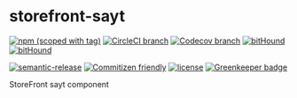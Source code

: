 # storefront-sayt

[![npm (scoped with tag)](https://img.shields.io/npm/v/@storefront/sayt.svg?style=flat-square)](https://www.npmjs.com/package/@storefront/sayt)
[![CircleCI branch](https://img.shields.io/circleci/project/github/groupby/storefront-sayt/master.svg?style=flat-square)](https://circleci.com/gh/groupby/storefront-sayt/tree/master)
[![Codecov branch](https://img.shields.io/codecov/c/github/groupby/storefront-sayt/master.svg?style=flat-square)](https://codecov.io/gh/groupby/storefront-sayt)
[![bitHound](https://img.shields.io/bithound/code/github/groupby/storefront-sayt.svg?style=flat-square)](https://www.bithound.io/github/groupby/storefront-sayt)
[![bitHound](https://img.shields.io/bithound/dependencies/github/groupby/storefront-sayt.svg?style=flat-square)](https://www.bithound.io/github/groupby/storefront-sayt)

[![semantic-release](https://img.shields.io/badge/%20%20%F0%9F%93%A6%F0%9F%9A%80-semantic--release-e10079.svg?style=flat-square)](https://github.com/semantic-release/semantic-release)
[![Commitizen friendly](https://img.shields.io/badge/commitizen-friendly-brightgreen.svg?style=flat-square)](http://commitizen.github.io/cz-cli/)
[![license](https://img.shields.io/github/license/mashape/apistatus.svg?style=flat-square)](https://choosealicense.com/licenses/mit/)
[![Greenkeeper badge](https://badges.greenkeeper.io/groupby/storefront-sayt.svg)](https://greenkeeper.io/)

StoreFront sayt component
